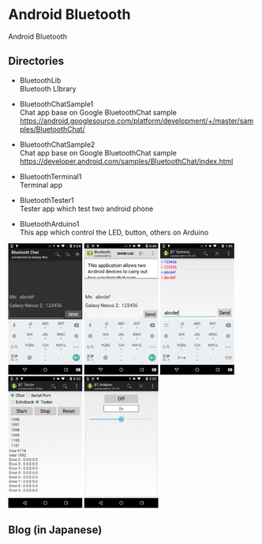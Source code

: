 Android Bluetooth
==========================

Android Bluetooth<br>

## Directories
- BluetoothLib<br>
Bluetooth LIbrary<br>

- BluetoothChatSample1<br>
Chat app base on Google BluetoothChat sample<br>
https://android.googlesource.com/platform/development/+/master/samples/BluetoothChat/

- BluetoothChatSample2<br>
Chat app base on Google BluetoothChat sample<br> 
https://developer.android.com/samples/BluetoothChat/index.html

- BluetoothTerminal1<br>
Terminal app<br>

- BluetoothTester1<br>
Tester app which test two android phone<br>

- BluetoothArduino1<br>
This app which control the LED, button, others on Arduino<br>

<img src="https://raw.githubusercontent.com/ohwada/Android_Bluetooth/master/docs/bluetooth_chat_1_conversation.png" width="150" />
<img src="https://raw.githubusercontent.com/ohwada/Android_Bluetooth/master/docs/bluetooth_chat_2_conversation.png" width="150" />
<img src="https://raw.githubusercontent.com/ohwada/Android_Bluetooth/master/docs/bluetooth_terminal_normal.png" width="150" />
<img src="https://raw.githubusercontent.com/ohwada/Android_Bluetooth/master/docs/bluetooth_tester_result.png" width="150" />
<img src="https://raw.githubusercontent.com/ohwada/Android_Bluetooth/master/docs/bluetooth_arduino_conenected.png" width="150" />

## Blog (in Japanese)
